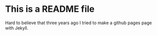 # This is a README file 

Hard to believe that three years ago I tried to make a github pages page with Jekyll.  

